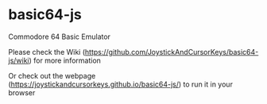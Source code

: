# basic64-js
Commodore 64 Basic Emulator

Please check the Wiki (https://github.com/JoystickAndCursorKeys/basic64-js/wiki) for more information

Or check out the webpage (https://joystickandcursorkeys.github.io/basic64-js/) to run it in your browser
